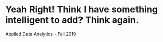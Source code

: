 # Yeah Right! Think I have something intelligent to add? Think again.
Applied Data Analytics - Fall 2019
